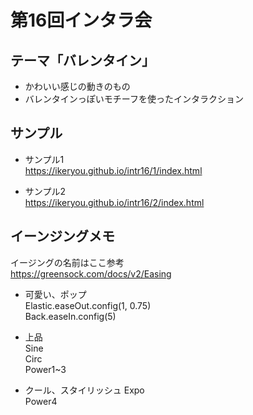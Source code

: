 # 第16回インタラ会  
## テーマ「バレンタイン」  
- かわいい感じの動きのもの  
- バレンタインっぽいモチーフを使ったインタラクション  

## サンプル
- サンプル1  
https://ikeryou.github.io/intr16/1/index.html  

- サンプル2  
https://ikeryou.github.io/intr16/2/index.html  

## イーンジングメモ
イージングの名前はここ参考  
https://greensock.com/docs/v2/Easing  

- 可愛い、ポップ  
Elastic.easeOut.config(1, 0.75)  
Back.easeIn.config(5)
  
- 上品  
Sine  
Circ    
Power1~3  

- クール、スタイリッシュ
Expo  
Power4

